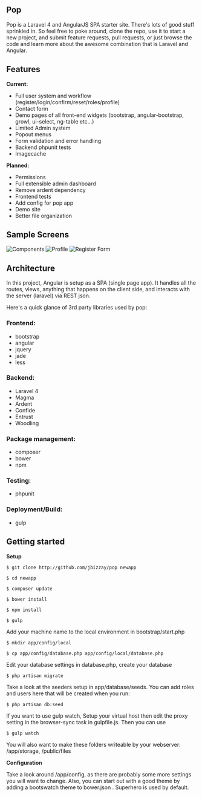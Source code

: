 ## Pop

Pop is a Laravel 4 and AngularJS SPA starter site. There's lots of good stuff sprinkled in. So feel free to poke around, clone the repo, use it to start a new project, and submit feature requests, pull requests, or just browse the code and learn more about the awesome combination that is Laravel and Angular.


## Features

**Current:**
- Full user system and workflow (register/login/confirm/reset/roles/profile)
- Contact form
- Demo pages of all front-end widgets (bootstrap, angular-bootstrap, growl, ui-select, ng-table etc...)
- Limited Admin system
- Popout menus
- Form validation and error handling
- Backend phpunit tests
- Imagecache


**Planned:**
- Permissions
- Full extensible admin dashboard
- Remove ardent dependency
- Frontend tests
- Add config for pop app
- Demo site
- Better file organization


## Sample Screens

![Components](https://dl.dropboxusercontent.com/s/babjx516akaku9p/pop-screen-components.png?dl=0)
![Profile](https://dl.dropboxusercontent.com/s/9raclfdx5to4jw8/pop-screen-profile.png?dl=0)
![Register Form](https://dl.dropboxusercontent.com/s/pxyp09nfj2u19dl/pop-screen-register.png?dl=0)

## Architecture

In this project, Angular is setup as a SPA (single page app). It handles all the routes, views, anything that happens on the client side, and interacts with the server (laravel) via REST json.

Here's a quick glance of 3rd party libraries used by pop:


### Frontend:

- bootstrap
- angular
- jquery
- jade
- less


### Backend:

- Laravel 4
- Magma
- Ardent
- Confide
- Entrust
- Woodling


### Package management:

- composer
- bower
- npm


### Testing:

- phpunit


### Deployment/Build:

- gulp


## Getting started

**Setup**

    $ git clone http://github.com/jbizzay/pop newapp

    $ cd newapp

    $ composer update

    $ bower install

    $ npm install

    $ gulp

Add your machine name to the local environment in bootstrap/start.php

    $ mkdir app/config/local

    $ cp app/config/database.php app/config/local/database.php

Edit your database settings in database.php, create your database

    $ php artisan migrate
    
Take a look at the seeders setup in app/database/seeds. You can add roles and users here that will be created when you run:

    $ php artisan db:seed

If you want to use gulp watch, Setup your virtual host then edit the proxy setting in the browser-sync task in gulpfile.js. Then you can use

    $ gulp watch

You will also want to make these folders writeable by your webserver: /app/storage, /public/files

**Configuration**

Take a look around /app/config, as there are probably some more settings you will want to change. Also, you can start out with a good theme by adding a bootswatch theme to bower.json . Superhero is used by default.



